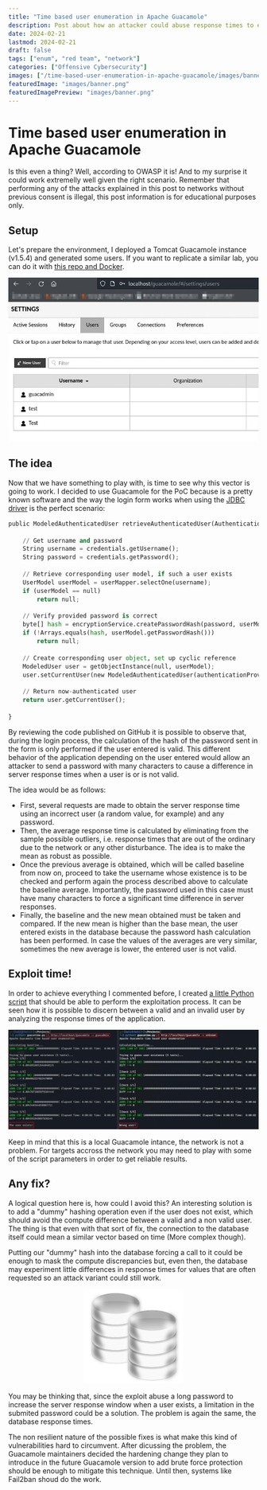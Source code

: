 ```yaml
---
title: "Time based user enumeration in Apache Guacamole"
description: Post about how an attacker could abuse response times to enumerate valid users in Guacamole
date: 2024-02-21
lastmod: 2024-02-21
draft: false
tags: ["enum", "red team", "network"]
categories: ["Offensive Cybersecurity"]
images: ["/time-based-user-enumeration-in-apache-guacamole/images/banner.png"]
featuredImage: "images/banner.png"
featuredImagePreview: "images/banner.png"
---
```


# Time based user enumeration in Apache Guacamole

Is this even a thing? Well, according to OWASP it is! And to my surprise it could work extremelly well given the right scenario. Remember that performing any of the attacks explained in this post to networks without previous consent is illegal, this post information is for educational purposes only.

## Setup

Let's prepare the environment, I deployed a Tomcat Guacamole instance (v1.5.4) and generated some users. If you want to replicate a similar lab, you can do it with [this repo and Docker](https://github.com/boschkundendienst/guacamole-docker-compose).

<img src="images/guacamole-users.png" alt="Image showing the different users created in Guacamole">

## The idea

Now that we have something to play with, is time to see why this vector is going to work. I decided to use Guacamole for the PoC because is a pretty known software and the way the login form works when using the [JDBC driver](https://github.com/apache/guacamole-client/blob/1.5.4/extensions/guacamole-auth-jdbc/modules/guacamole-auth-jdbc-base/src/main/java/org/apache/guacamole/auth/jdbc/user/UserService.java#L370-L394) is the perfect scenario:

```python
public ModeledAuthenticatedUser retrieveAuthenticatedUser(AuthenticationProvider authenticationProvider, Credentials credentials) throws GuacamoleException {

    // Get username and password
    String username = credentials.getUsername();
    String password = credentials.getPassword();

    // Retrieve corresponding user model, if such a user exists
    UserModel userModel = userMapper.selectOne(username);
    if (userModel == null)
        return null;

    // Verify provided password is correct
    byte[] hash = encryptionService.createPasswordHash(password, userModel.getPasswordSalt());
    if (!Arrays.equals(hash, userModel.getPasswordHash()))
        return null;

    // Create corresponding user object, set up cyclic reference
    ModeledUser user = getObjectInstance(null, userModel);
    user.setCurrentUser(new ModeledAuthenticatedUser(authenticationProvider, user, credentials));

    // Return now-authenticated user
    return user.getCurrentUser();

}
```

By reviewing the code published on GitHub it is possible to observe that, during the login process, the calculation of the hash of the password sent in the form is only performed if the user entered is valid. This different behavior of the application depending on the user entered would allow an attacker to send a password with many characters to cause a difference in server response times when a user is or is not valid.

The idea would be as follows:
- First, several requests are made to obtain the server response time using an incorrect user (a random value, for example) and any password. 
- Then, the average response time is calculated by eliminating from the sample possible outliers, i.e. response times that are out of the ordinary due to the network or any other disturbance. The idea is to make the mean as robust as possible. 
- Once the previous average is obtained, which will be called baseline from now on, proceed to take the username whose existence is to be checked and perform again the process described above to calculate the baseline average. Importantly, the password used in this case must have many characters to force a significant time difference in server responses.
- Finally, the baseline and the new mean obtained must be taken and compared. If the new mean is higher than the base mean, the user entered exists in the database because the password hash calculation has been performed. In case the values of the averages are very similar, sometimes the new average is lower, the entered user is not valid.

## Exploit time!

In order to achieve everything I commented before, I created [a little Python script](https://github.com/anthares101/ethical-hacking/blob/master/exploits/guacatime.py) that should be able to perform the exploitation process. It can be seen how it is possible to discern between a valid and an invalid user by analyzing the response times of the application.

<img src="images/guacamole-script-results.png" alt="Image showing the result of the Python script">

Keep in mind that this is a local Guacamole intance, the network is not a problem. For targets accross the network you may need to play with some of the script parameters in order to get reliable results.

## Any fix?

A logical question here is, how could I avoid this? An interesting solution is to add a "dummy" hashing operation even if the user does not exist, which should avoid the compute difference between a valid and a non valid user. The thing is that even with that sort of fix, the connection to the database itself could mean a similar vector based on time (More complex though).

Putting our "dummy" hash into the database forcing a call to it could be enough to mask the compute discrepancies but, even then, the database may experiment little differences in response times for values that are often requested so an attack variant could still work. 

<p align="center">
    <img src="images/databases-image.png" width="200" alt="Image showing a representation of databases">
</p>

You may be thinking that, since the exploit abuse a long password to increase the server response window when a user exists, a limitation in the submited password could be a solution. The problem is again the same, the database response times.

The non resilient nature of the possible fixes is what make this kind of vulnerabilities hard to circumvent. After dicussing the problem, the Guacamole maintainers decided the hardening change they plan to introduce in the future Guacamole version to add brute force protection should be enough to mitigate this technique. Until then, systems like Fail2ban shoud do the work.
